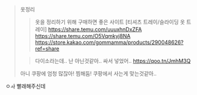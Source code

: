 >옷정리
>	>옷을 정리하기 위해 구매하면  좋은 사이트 
>	>[티셔츠 트레이/슬라이딩 옷 트레이]
>	>https://share.temu.com/uuuxhnDxZFA
>	>https://share.temu.com/O5Vqmkyj8NA
>	>https://store.kakao.com/gommamma/products/290048626?ref=share
>	
>	>다이소라는데.. 난 아닌것같아.. 싸서 넣었어..
>	>https://qoo.tn/JmhM3Q
>	
>	아니 쿠팡에 엄청 많잖아! 찜해둠! 쿠팡에서 사는게 맞는것같아..


ㅇㅘ 빨래해주신데 